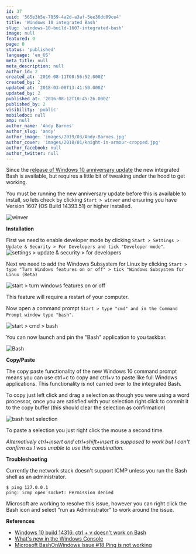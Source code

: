 ```yaml
---
id: 37
uuid: '565e3b5e-7859-4a2d-a3af-5ee36dd09ce4'
title: 'Windows 10 integrated Bash'
slug: 'windows-10-build-1607-integrated-bash'
image: null
featured: 0
page: 0
status: 'published'
language: 'en_US'
meta_title: null
meta_description: null
author_id: 2
created_at: '2016-08-11T08:56:52.000Z'
created_by: 2
updated_at: '2018-03-08T13:41:50.000Z'
updated_by: 2
published_at: '2016-08-12T10:45:26.000Z'
published_by: 2
visibility: 'public'
mobiledoc: null
amp: null
author_name: 'Andy Barnes'
author_slug: 'andy'
author_image: 'images/2019/03/Andy-Barnes.jpg'
author_cover: 'images/2018/01/knight-in-armour-cropped.jpg'
author_facebook: null
author_twitter: null
---
```


Since the [release of Windows 10 anniversary update](https://www.neontribe.co.uk/windows-10-anniversary-update-1607/) the new integrated Bash is available, but requires a little bit of tweaking under the hood to get working.

You must be running the new anniversary update before this is available to install, so lets check by clicking `Start > winver` and ensuring you have Version 1607 (OS Build 14393.51) or higher installed.

![winver](images/2016/08/winver.png)

**Installation**

First we need to enable developer mode by clicking `Start > Settings > Update & Security > For Developers and tick "Developer mode"`.
![settings > update & security > for developers](images/2016/08/settings_update-security_developer_mode-1.png)

Next we need to add the Windows Subsystem for Linux by clicking `Start > type "Turn Windows features on or off" > tick "Windows Subsystem for Linux (Beta)`

![start > turn windows features on or off](images/2016/08/turn_windows_features_on_or_off.png)

This feature will require a restart of your computer.

Now open a command prompt `Start > type "cmd" and in the Command Prompt window type "bash"`.

![start > cmd > bash](images/2016/08/bash.png)

You can now launch and pin the "Bash" application to you taskbar.

![Bash](images/2016/08/bash-icon.png)

**Copy/Paste**

The copy paste functionality of the new Windows 10 command prompt means you can use ctrl+c to copy and ctrl+v to paste like full Windows applications. This functionality is not carried over to the integrated Bash.

To copy just left click and drag a selection as though you were using a word processor, once you are satisfied with your selection right click to commit it to the copy buffer (this should clear the selection as confirmation)

![bash text selection](images/2016/08/andy_at_hal.png)

To paste a selection you just right click the mouse a second time.

_Alternatively ctrl+insert and ctrl+shift+insert is supposed to work but I can't confirm as I was unable to use this combination._

**Troubleshooting**

Currently the network stack doesn't support ICMP unless you run the Bash shell as an administrator.

```
$ ping 127.0.0.1
ping: icmp open socket: Permission denied
```

Microsoft are working to resolve this issue, however you can right click the Bash icon and select "run as Administrator" to work around the issue.

**References**

- [Windows 10 build 14316: ctrl + v doesn't work on Bash ](http://superuser.com/questions/1064813/windows-10-build-14316-ctrl-v-doesnt-work-on-bash-on-ubuntu-on-windows)
- [What's new in the Windows Console](https://technet.microsoft.com/en-us/library/mt427362.aspx)
- [Microsoft BashOnWindows Issue #18 Ping is not working](https://github.com/Microsoft/BashOnWindows/issues/18)
